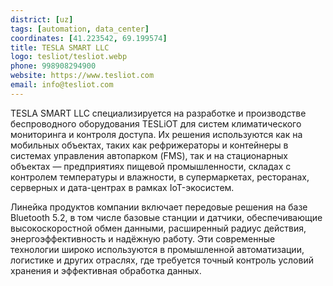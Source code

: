 ```yaml
---
district: [uz]
tags: [automation, data_center]
coordinates: [41.223542, 69.199574]
title: TESLA SMART LLC
logo: tesliot/tesliot.webp
phone: 998908294900
website: https://www.tesliot.com
email: info@tesliot.com
---
```


TESLA SMART LLC специализируется на разработке и производстве беспроводного оборудования TESLiOT для систем климатического мониторинга и контроля доступа. Их решения используются как на мобильных объектах, таких как рефрижераторы и контейнеры в системах управления автопарком (FMS), так и на стационарных объектах — предприятиях пищевой промышленности, складах с контролем температуры и влажности, в супермаркетах, ресторанах, серверных и дата-центрах в рамках IoT-экосистем.

Линейка продуктов компании включает передовые решения на базе Bluetooth 5.2, в том числе базовые станции и датчики, обеспечивающие высокоскоростной обмен данными, расширенный радиус действия, энергоэффективность и надёжную работу. Эти современные технологии широко используются в промышленной автоматизации, логистике и других отраслях, где требуется точный контроль условий хранения и эффективная обработка данных.
